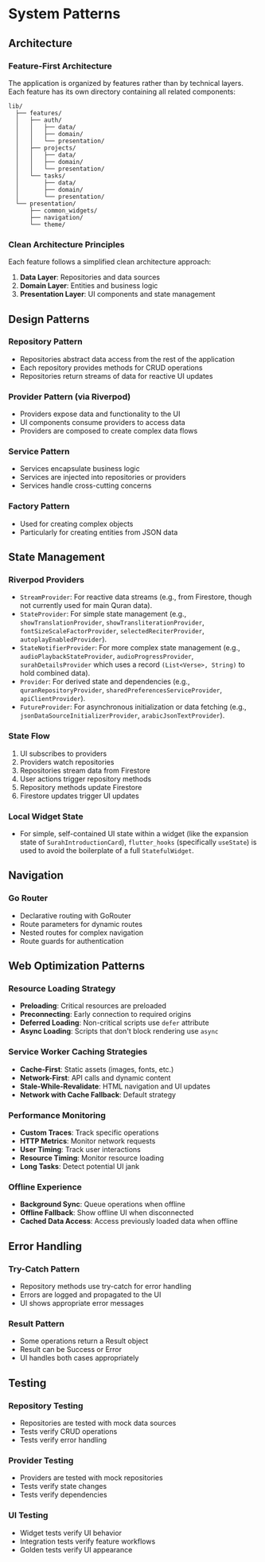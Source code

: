 # System Patterns

## Architecture

### Feature-First Architecture
The application is organized by features rather than by technical layers. Each feature has its own directory containing all related components:

```
lib/
  ├── features/
  │   ├── auth/
  │   │   ├── data/
  │   │   ├── domain/
  │   │   └── presentation/
  │   ├── projects/
  │   │   ├── data/
  │   │   ├── domain/
  │   │   └── presentation/
  │   └── tasks/
  │       ├── data/
  │       ├── domain/
  │       └── presentation/
  └── presentation/
      ├── common_widgets/
      ├── navigation/
      └── theme/
```

### Clean Architecture Principles
Each feature follows a simplified clean architecture approach:

1. **Data Layer**: Repositories and data sources
2. **Domain Layer**: Entities and business logic
3. **Presentation Layer**: UI components and state management

## Design Patterns

### Repository Pattern
- Repositories abstract data access from the rest of the application
- Each repository provides methods for CRUD operations
- Repositories return streams of data for reactive UI updates

### Provider Pattern (via Riverpod)
- Providers expose data and functionality to the UI
- UI components consume providers to access data
- Providers are composed to create complex data flows

### Service Pattern
- Services encapsulate business logic
- Services are injected into repositories or providers
- Services handle cross-cutting concerns

### Factory Pattern
- Used for creating complex objects
- Particularly for creating entities from JSON data

## State Management

### Riverpod Providers
- `StreamProvider`: For reactive data streams (e.g., from Firestore, though not currently used for main Quran data).
- `StateProvider`: For simple state management (e.g., `showTranslationProvider`, `showTransliterationProvider`, `fontSizeScaleFactorProvider`, `selectedReciterProvider`, `autoplayEnabledProvider`).
- `StateNotifierProvider`: For more complex state management (e.g., `audioPlaybackStateProvider`, `audioProgressProvider`, `surahDetailsProvider` which uses a record `(List<Verse>, String)` to hold combined data).
- `Provider`: For derived state and dependencies (e.g., `quranRepositoryProvider`, `sharedPreferencesServiceProvider`, `apiClientProvider`).
- `FutureProvider`: For asynchronous initialization or data fetching (e.g., `jsonDataSourceInitializerProvider`, `arabicJsonTextProvider`).

### State Flow
1. UI subscribes to providers
2. Providers watch repositories
3. Repositories stream data from Firestore
4. User actions trigger repository methods
5. Repository methods update Firestore
6. Firestore updates trigger UI updates

### Local Widget State
- For simple, self-contained UI state within a widget (like the expansion state of `SurahIntroductionCard`), `flutter_hooks` (specifically `useState`) is used to avoid the boilerplate of a full `StatefulWidget`.
## Navigation

### Go Router
- Declarative routing with GoRouter
- Route parameters for dynamic routes
- Nested routes for complex navigation
- Route guards for authentication

## Web Optimization Patterns

### Resource Loading Strategy
- **Preloading**: Critical resources are preloaded
- **Preconnecting**: Early connection to required origins
- **Deferred Loading**: Non-critical scripts use `defer` attribute
- **Async Loading**: Scripts that don't block rendering use `async`

### Service Worker Caching Strategies
- **Cache-First**: Static assets (images, fonts, etc.)
- **Network-First**: API calls and dynamic content
- **Stale-While-Revalidate**: HTML navigation and UI updates
- **Network with Cache Fallback**: Default strategy

### Performance Monitoring
- **Custom Traces**: Track specific operations
- **HTTP Metrics**: Monitor network requests
- **User Timing**: Track user interactions
- **Resource Timing**: Monitor resource loading
- **Long Tasks**: Detect potential UI jank

### Offline Experience
- **Background Sync**: Queue operations when offline
- **Offline Fallback**: Show offline UI when disconnected
- **Cached Data Access**: Access previously loaded data when offline

## Error Handling

### Try-Catch Pattern
- Repository methods use try-catch for error handling
- Errors are logged and propagated to the UI
- UI shows appropriate error messages

### Result Pattern
- Some operations return a Result object
- Result can be Success or Error
- UI handles both cases appropriately

## Testing

### Repository Testing
- Repositories are tested with mock data sources
- Tests verify CRUD operations
- Tests verify error handling

### Provider Testing
- Providers are tested with mock repositories
- Tests verify state changes
- Tests verify dependencies

### UI Testing
- Widget tests verify UI behavior
- Integration tests verify feature workflows
- Golden tests verify UI appearance